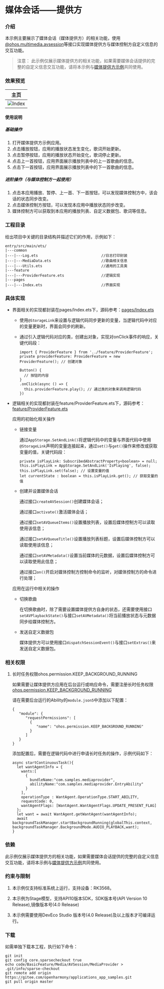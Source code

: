 # 媒体会话——提供方

### 介绍

本示例主要展示了媒体会话（媒体提供方）的相关功能，使用[@ohos.multimedia.avsession](https://docs.openharmony.cn/pages/v4.0/zh-cn/application-dev/reference/apis/js-apis-avsession.md)等接口实现媒体提供方与媒体控制方自定义信息的交互功能。

> 注意：
> 此示例仅展示媒体提供方的相关功能，如果需要媒体会话提供的完整的自定义信息交互功能，请将本示例与[媒体提供方示例](https://gitee.com/openharmony/applications_app_samples/tree/master/code/SystemFeature/Media/AVSession/MediaController)共同使用。

### 效果预览

|主页|
|--------------------------------|
|![Index](screenshot/device/index.jpeg)|

#### 使用说明

##### 基础操作

1. 打开媒体提供方示例应用。
2. 点击播放按钮，应用的播放状态发生变化，歌词开始更新。
3. 点击暂停按钮，应用的播放状态开始变化，歌词停止更新。
4. 点击上一首按钮，应用界面展示播放列表中的上一首歌曲的信息。
5. 点击下一首按钮，应用界面展示播放列表中的下一首歌曲的信息。

##### 进阶操作（与媒体控制方一起使用）
1. 点击本应用播放、暂停、上一首、下一首按钮，可以发现媒体控制方中，该会话的状态同步改变。
2. 点击媒体控制方按钮，可以发现本应用中播放状态同步改变。
3. 媒体控制方可以获取到本应用的播放列表、自定义数据包、歌词等信息。


### 工程目录

给出项目中关键的目录结构并描述它们的作用，示例如下：

```
entry/src/main/ets/
|---common
|---|---Log.ets                             //日志打印封装
|---|---MediaData.ets                       //歌曲相关信息
|---|---Utils.ets                           //通用的工具类
|---feature
|---|---ProviderFeature.ets                 //逻辑实现
|---pages
|---|---Index.ets                           //界面实现
```

### 具体实现

* 界面相关的实现都封装在pages/Index.ets下，源码参考：[pages/Index.ets](./entry/src/main/ets/pages/Index.ets)
  * 使用`@StorageLink`来设置与逻辑代码同步更新的变量，当逻辑代码中对应的变量更新时，界面会同步的刷新。

  * 通过引入逻辑代码对应的类，创建出对象，实现对onClick事件的响应，关键代码段：
    ```ets
    import { ProviderFeature } from '../feature/ProviderFeature';
    private providerFeature: ProviderFeature = new ProviderFeature(); // 创建对象
    
    Button() {
      // 按钮的内容
    }
    .onClick(async () => {
      this.providerFeature.play(); // 通过类的对象来调用逻辑代码
    })
    ```

* 逻辑相关的实现都封装在feature/ProviderFeature.ets下，源码参考：[feature/ProviderFeature.ets](./entry/src/main/ets/feature/ProviderFeature.ets)

  应用的初始化相关操作

  * 链接变量

    通过`AppStorage.SetAndLink()`将逻辑代码中的变量与界面代码中使用`@StorageLink`声明的变量连接起来，通过`set()`与`get()`操作来修改或获取变量的值，关键代码段：

    ```ets
    private isPlayLink: SubscribedAbstractProperty<boolean> = null;
    this.isPlayLink = AppStorage.SetAndLink('IsPlaying', false);
    this.isPlayLink.set(false); // 设置变量的值
    let currentState : boolean = this.isPlayLink.get(); // 获取变量的值
    ```


  * 创建并设置媒体会话

    通过接口`createAVSession()`创建媒体会话；

    通过接口`activate()`激活媒体会话；

    通过接口`setAVQueueItems()`设置播放列表，设置后媒体控制方可以读取使用该信息；

    通过接口`setAVQueueTitle()`设置播放列表标题，设置后媒体控制方可以读取使用该信息；

    通过接口`setAVMetadata()`设置当前媒体的元数据，设置后媒体控制方可以读取使用此信息；

    通过接口`on()`开启对媒体控制方控制命令的监听，对媒体控制方的命令进行处理；

  应用在运行中相关的操作

  * 切换歌曲

    在切换歌曲时，除了需要设置媒体提供方自身的状态，还需要使用接口`setAVPlaybackState()`与接口`setAVMetadata()`将当前播放状态与元数据同步给媒体控制方。

  * 发送自定义数据包

    媒体提供方可以使用接口`dispatchSessionEvent()`与接口`setExtras()`来发送自定义数据包。

### 相关权限

1. 长时任务权限ohos.permission.KEEP_BACKGROUND_RUNNING

   如果需要让媒体提供方应用在后台运行或响应命令，需要注册长时任务权限[ohos.permission.KEEP_BACKGROUND_RUNNING](https://gitee.com/openharmony/docs/blob/master/zh-cn/application-dev/security/AccessToken/permissions-for-all.md#ohospermissionkeep_background_running)
   
   请在需要后台运行的Ability的`module.json5`中添加以下配置：
  
   ```json5
   {
      "module": {
         "requestPermissions": [
           {
              "name": "ohos.permission.KEEP_BACKGROUND_RUNNING"
           }
         ]
      }
   }
   ```
   
   添加配置后，需要在逻辑代码中进行申请长时任务的操作，示例代码如下：
   
   ```ets
   async startContinuousTask(){
     let wantAgentInfo = {
       wants:[
         {
           bundleName:"com.samples.mediaprovider",
           abilityName:"com.samples.mediaprovider.EntryAbility"
         }
       ],
       operationType : WantAgent.OperationType.START_ABILITY,
       requestCode: 0,
       wantAgentFlags: [WantAgent.WantAgentFlags.UPDATE_PRESENT_FLAG]
     };
     let want = await WantAgent.getWantAgent(wantAgentInfo);
     await backgroundTaskManager.startBackgroundRunning(globalThis.context, backgroundTaskManager.BackgroundMode.AUDIO_PLAYBACK,want);
   }
   ```

### 依赖

此示例仅展示媒体提供方的相关功能，如果需要媒体会话提供的完整的自定义信息交互功能，请将本示例与[媒体提供方示例](https://gitee.com/openharmony/applications_app_samples/tree/master/code/SystemFeature/Media/AVSession/MediaController)共同使用。

### 约束与限制

1. 本示例仅支持标准系统上运行，支持设备：RK3568。

2. 本示例为Stage模型，支持API10版本SDK，SDK版本号(API Version 10 Release),镜像版本号(4.0 Release)

3. 本示例需要使用DevEco Studio 版本号(4.0 Release)及以上版本才可编译运行。

### 下载

如需单独下载本工程，执行如下命令：

```
git init
git config core.sparsecheckout true
echo code/BasicFeature/Media/AVSession/MediaProvider > .git/info/sparse-checkout
git remote add origin https://gitee.com/openharmony/applications_app_samples.git
git pull origin master
```
